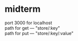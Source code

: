 # midterm
port 3000 for localhost <br />
path for get — "store/:key" <br />
path for put — "store/:key/:value" <br />
